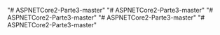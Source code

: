 "# ASPNETCore2-Parte3-master" 
"# ASPNETCore2-Parte3-master" 
"# ASPNETCore2-Parte3-master" 
"# ASPNETCore2-Parte3-master" 
"# ASPNETCore2-Parte3-master" 
